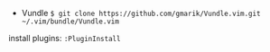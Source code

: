 * Vundle
`$ git clone https://github.com/gmarik/Vundle.vim.git ~/.vim/bundle/Vundle.vim`

install plugins: `:PluginInstall`
